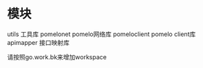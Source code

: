 # 模块
utils
    工具库
pomelonet
    pomelo网络库
pomeloclient
    pomelo client库
apimapper
    接口映射库


请按照go.work.bk来增加workspace